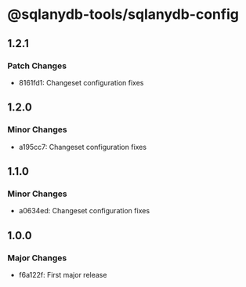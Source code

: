 # @sqlanydb-tools/sqlanydb-config

## 1.2.1

### Patch Changes

- 8161fd1: Changeset configuration fixes

## 1.2.0

### Minor Changes

- a195cc7: Changeset configuration fixes

## 1.1.0

### Minor Changes

- a0634ed: Changeset configuration fixes

## 1.0.0

### Major Changes

- f6a122f: First major release
